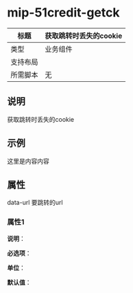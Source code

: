 # mip-51credit-getck

标题|获取跳转时丢失的cookie
----|----
类型| 业务组件
支持布局| 
所需脚本| 无

## 说明

获取跳转时丢失的cookie

## 示例

<mip-51credit-getck  data-url="https://m.51credit.com" >这里是内容内容</mip-51credit-getck>

## 属性

data-url 要跳转的url

### 属性1

**说明**：

**必选项**：

**单位**：

**默认值**：